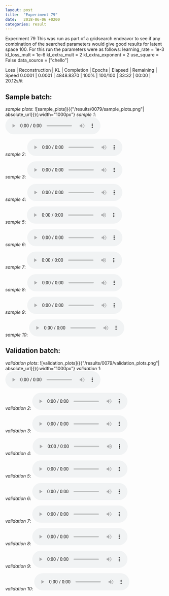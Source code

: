```yaml
---
layout: post
title:  "Experiment 79"
date:   2018-06-06 +0200
categories: result
---
```

Experiment 79
This was run as part of a gridsearch endeavor to see if any combination of the searched parameters would give good results for latent space 100.
For this run the parameters were as follows:
learning_rate = 1e-3
kl_loss_mult = 1e-6
kl_extra_mult = 2
kl_extra_exponent = 2
use_square = False
data_source = ["chello"]

Loss | Reconstruction | KL | Completion | Epochs | Elapsed | Remaining | Speed
0.0001 | 0.0001 | 4848.8370 | 100% | 100/100 | 33:32 | 00:00 | 20.12s/it



## **Sample batch**:
_sample plots_:
![sample_plots]({{"/results/0079/sample_plots.png"| absolute_url}}){:width="1000px"}
_sample 1_:
<audio src="/ResultsOverview/results/0079/sample_1.wav" controls preload></audio>

_sample 2_:
<audio src="/ResultsOverview/results/0079/sample_2.wav" controls preload></audio>

_sample 3_:
<audio src="/ResultsOverview/results/0079/sample_3.wav" controls preload></audio>

_sample 4_:
<audio src="/ResultsOverview/results/0079/sample_4.wav" controls preload></audio>

_sample 5_:
<audio src="/ResultsOverview/results/0079/sample_5.wav" controls preload></audio>

_sample 6_:
<audio src="/ResultsOverview/results/0079/sample_6.wav" controls preload></audio>

_sample 7_:
<audio src="/ResultsOverview/results/0079/sample_7.wav" controls preload></audio>

_sample 8_:
<audio src="/ResultsOverview/results/0079/sample_8.wav" controls preload></audio>

_sample 9_:
<audio src="/ResultsOverview/results/0079/sample_9.wav" controls preload></audio>

_sample 10_:
<audio src="/ResultsOverview/results/0079/sample_10.wav" controls preload></audio>

## **Validation batch**:
_validation plots_:
![validation_plots]({{"/results/0079/validation_plots.png"| absolute_url}}){:width="1000px"}
_validation 1_:
<audio src="/ResultsOverview/results/0079/validation_1.wav" controls preload></audio>

_validation 2_:
<audio src="/ResultsOverview/results/0079/validation_2.wav" controls preload></audio>

_validation 3_:
<audio src="/ResultsOverview/results/0079/validation_3.wav" controls preload></audio>

_validation 4_:
<audio src="/ResultsOverview/results/0079/validation_4.wav" controls preload></audio>

_validation 5_:
<audio src="/ResultsOverview/results/0079/validation_5.wav" controls preload></audio>

_validation 6_:
<audio src="/ResultsOverview/results/0079/validation_6.wav" controls preload></audio>

_validation 7_:
<audio src="/ResultsOverview/results/0079/validation_7.wav" controls preload></audio>

_validation 8_:
<audio src="/ResultsOverview/results/0079/validation_8.wav" controls preload></audio>

_validation 9_:
<audio src="/ResultsOverview/results/0079/validation_9.wav" controls preload></audio>

_validation 10_:
<audio src="/ResultsOverview/results/0079/validation_10.wav" controls preload></audio>
